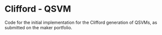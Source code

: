 # Clifford - QSVM

Code for the initial implementation for the Clifford generation of QSVMs, as submitted on the maker portfolio.
